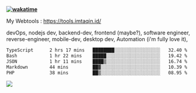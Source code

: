 **[![wakatime](https://wakatime.com/badge/user/87646243-158a-4241-a3cb-668e1fa2dbb8.svg)](https://wakatime.com/@87646243-158a-4241-a3cb-668e1fa2dbb8?style=plastic)**


My Webtools : https://tools.imtaqin.id/


devOps, nodejs dev, backend-dev, frontend (maybe?), software engineer, reverse-engineer, mobile-dev, desktop dev, Automation (i'm fully love it), 

<!--START_SECTION:waka-->

```txt
TypeScript      2 hrs 17 mins   ████████░░░░░░░░░░░░░░░░░   32.40 %
Bash            1 hr 22 mins    █████░░░░░░░░░░░░░░░░░░░░   19.42 %
JSON            1 hr 11 mins    ████▒░░░░░░░░░░░░░░░░░░░░   16.74 %
Markdown        44 mins         ██▓░░░░░░░░░░░░░░░░░░░░░░   10.39 %
PHP             38 mins         ██▒░░░░░░░░░░░░░░░░░░░░░░   08.95 %
```

<!--END_SECTION:waka-->

<img src="https://github-readme-activity-graph-fjqz177.vercel.app/graph?username=fdciabdul&theme=github-dark"/>
